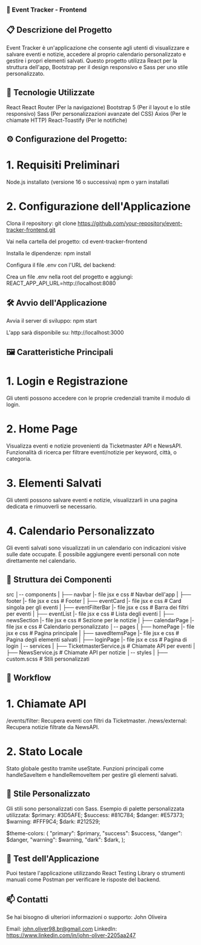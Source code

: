 ### 🎨 Event Tracker - Frontend
## 📋 Descrizione del Progetto
Event Tracker è un'applicazione che consente agli utenti di visualizzare e salvare eventi e notizie, accedere al proprio calendario personalizzato e gestire i propri elementi salvati.
Questo progetto utilizza React per la struttura dell'app, Bootstrap per il design responsivo e Sass per uno stile personalizzato.

## 🚀 Tecnologie Utilizzate
React
React Router (Per la navigazione)
Bootstrap 5 (Per il layout e lo stile responsivo)
Sass (Per personalizzazioni avanzate del CSS)
Axios (Per le chiamate HTTP)
React-Toastify (Per le notifiche)

## ⚙️ Configurazione del Progetto:

# 1. Requisiti Preliminari
Node.js installato (versione 16 o successiva)
npm o yarn installati

# 2. Configurazione dell'Applicazione
Clona il repository:
git clone https://github.com/your-repository/event-tracker-frontend.git

Vai nella cartella del progetto:
cd event-tracker-frontend

Installa le dipendenze:
npm install

Configura il file .env con l'URL del backend:

Crea un file .env nella root del progetto e aggiungi:
REACT_APP_API_URL=http://localhost:8080

## 🛠️ Avvio dell'Applicazione

Avvia il server di sviluppo:
npm start

L'app sarà disponibile su:
http://localhost:3000

## 🖼️ Caratteristiche Principali

# 1. Login e Registrazione
Gli utenti possono accedere con le proprie credenziali tramite il modulo di login.

# 2. Home Page
Visualizza eventi e notizie provenienti da Ticketmaster API e NewsAPI.
Funzionalità di ricerca per filtrare eventi/notizie per keyword, città, o categoria.

# 3. Elementi Salvati
Gli utenti possono salvare eventi e notizie, visualizzarli in una pagina dedicata e rimuoverli se necessario.

# 4. Calendario Personalizzato
Gli eventi salvati sono visualizzati in un calendario con indicazioni visive sulle date occupate.
È possibile aggiungere eventi personali con note direttamente nel calendario.

## 📄 Struttura dei Componenti
src
│-- components
|   ├── navbar |- file jsx e css         # Navbar dell'app
|   ├── footer |- file jsx e css        # Footer
|   ├── eventCard |- file jsx e css     # Card singola per gli eventi
|   ├── eventFilterBar |- file jsx e css  # Barra dei filtri per eventi
|   ├── eventList |- file jsx e css      # Lista degli eventi
|   ├── newsSection |- file jsx e css   # Sezione per le notizie
|   ├── calendarPage |- file jsx e css   # Calendario personalizzato
│-- pages
|   ├── homePage |- file jsx e css      # Pagina principale
|   ├── savedItemsPage |- file jsx e css # Pagina degli elementi salvati
|   ├── loginPage |- file jsx e css     # Pagina di login
│-- services
|   ├── TicketmasterService.js # Chiamate API per eventi
|   ├── NewsService.js         # Chiamate API per notizie
│-- styles
|   ├── custom.scss    # Stili personalizzati

## 🔄 Workflow

# 1. Chiamate API
/events/filter: Recupera eventi con filtri da Ticketmaster.
/news/external: Recupera notizie filtrate da NewsAPI.

# 2. Stato Locale
Stato globale gestito tramite useState.
Funzioni principali come handleSaveItem e handleRemoveItem per gestire gli elementi salvati.

## 🎨 Stile Personalizzato
Gli stili sono personalizzati con Sass.
Esempio di palette personalizzata utilizzata:
$primary: #3D5AFE;
$success: #81C784;
$danger: #E57373;
$warning: #FFF9C4;
$dark: #212529;

$theme-colors: (
  "primary": $primary,
  "success": $success,
  "danger": $danger,
  "warning": $warning,
  "dark": $dark,
);

## 🧪 Test dell'Applicazione
Puoi testare l'applicazione utilizzando React Testing Library o strumenti manuali come Postman per verificare le risposte del backend.

## 📫 Contatti
Se hai bisogno di ulteriori informazioni o supporto:
John Oliveira

Email: john.oliver98.br@gmail.com
LinkedIn: https://www.linkedin.com/in/john-oliver-2205aa247
